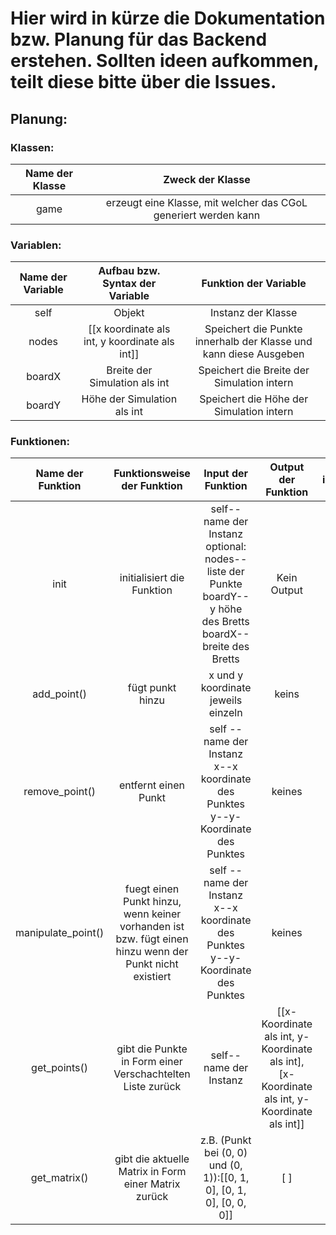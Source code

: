 # Hier wird in kürze die Dokumentation bzw. Planung für das Backend erstehen. Sollten ideen aufkommen, teilt diese bitte über die Issues.
## Planung:
### Klassen:
|Name der Klasse|Zweck der Klasse|
|:-------------:|:--------------:|
|game|erzeugt eine Klasse, mit welcher das CGoL generiert werden kann|
### Variablen:
|Name der Variable|Aufbau bzw. Syntax der Variable|Funktion der Variable|
|:---------------:|:-----------------------------:|:-------------------:|
|self|Objekt|Instanz der Klasse|
|nodes|[[x koordinate als int, y koordinate als int]]|Speichert die Punkte innerhalb der Klasse und kann diese Ausgeben|
|boardX|Breite der Simulation als int|Speichert die Breite der Simulation intern|
|boardY|Höhe der Simulation als int|Speichert die Höhe der Simulation intern|
### Funktionen:
|Name der Funktion|Funktionsweise der Funktion|Input der Funktion|Output der Funktion|implementiert|
|:---------------:|:-------------------------:|:----------------:|:-----------------:|:-----------:|
|init|initialisiert die Funktion |self--name der Instanz<br />optional:<br />nodes--liste der Punkte<br />boardY--y höhe des Bretts<br />boardX--breite des Bretts|Kein Output|[ ]|
|add_point()| fügt punkt hinzu| x und y koordinate jeweils einzeln|keins|[ ]|
|remove_point()|entfernt einen Punkt| self --name der Instanz<br /> x--x koordinate des Punktes<br />y--y-Koordinate des Punktes|keines|[ ]|
|manipulate_point()|fuegt einen Punkt hinzu, wenn keiner vorhanden ist bzw. fügt einen hinzu wenn der Punkt nicht existiert|self --name der Instanz<br /> x--x koordinate des Punktes<br />y--y-Koordinate des Punktes|keines|[ ]|
|get_points()|gibt die Punkte in Form einer Verschachtelten Liste zurück| self--name der Instanz|[[x-Koordinate als int, y-Koordinate als int], [x-Koordinate als int, y-Koordinate als int]]|[ ]|
|get_matrix()|gibt die aktuelle Matrix in Form einer Matrix zurück| z.B. (Punkt bei (0, 0) und (0, 1)):[[0, 1, 0], [0, 1, 0], [0, 0, 0]]|[ ]|
